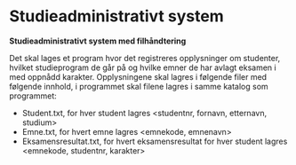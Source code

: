 # Studieadministrativt system
**Studieadministrativt system med filhåndtering**

Det skal lages et program hvor det registreres opplysninger om studenter, hvilket studieprogram de går på og hvilke emner de har avlagt eksamen i med oppnådd karakter. Opplysningene skal lagres i følgende filer med følgende innhold, i programmet skal filene lagres i samme katalog som programmet:

- Student.txt, for hver student lagres <studentnr, fornavn, etternavn, studium>
- Emne.txt, for hvert emne lagres <emnekode, emnenavn>
- Eksamensresultat.txt, for hvert eksamensresultat for hver student lagres <emnekode, studentnr, karakter>
